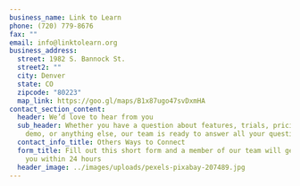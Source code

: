 ```yaml
---
business_name: Link to Learn
phone: (720) 779-8676
fax: ""
email: info@linktolearn.org
business_address:
  street: 1982 S. Bannock St.
  street2: ""
  city: Denver
  state: CO
  zipcode: "80223"
  map_link: https://goo.gl/maps/B1x87ugo47svDxmHA
contact_section_content:
  header: We’d love to hear from you
  sub_header: Whether you have a question about features, trials, pricing, need a
    demo, or anything else, our team is ready to answer all your questions
  contact_info_title: Others Ways to Connect
  form_title: Fill out this short form and a member of our team will get back to
    you within 24 hours
  header_image: ../images/uploads/pexels-pixabay-207489.jpg
---
```

